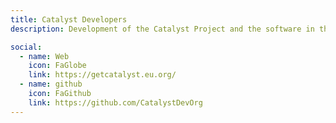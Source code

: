 ```yaml
---
title: Catalyst Developers
description: Development of the Catalyst Project and the software in the suite.

social:
  - name: Web
    icon: FaGlobe
    link: https://getcatalyst.eu.org/
  - name: github
    icon: FaGithub
    link: https://github.com/CatalystDevOrg
---
```

